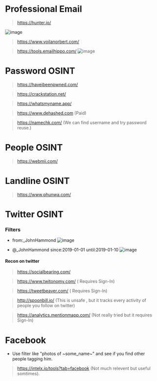 # Professional Email
> https://hunter.io/

![image](https://user-images.githubusercontent.com/60841283/134482838-f8dd2863-8586-4cb5-a1a7-5341f72a34a5.png)

> https://www.voilanorbert.com/

> https://tools.emailhippo.com/
![image](https://user-images.githubusercontent.com/60841283/134484373-aff0e8bd-a19e-40b9-8d7a-8bb13dc7e52f.png)

# Password OSINT

> https://haveibeenpwned.com/

> https://crackstation.net/

> https://whatsmyname.app/

> https://www.dehashed.com (Paid)

> https://namechk.com/ (We can find username and try password reuse.)

# People OSINT
> https://webmii.com/

# Landline OSINT
> https://www.phunwa.com/

# Twitter OSINT

### Filters

* from:_JohnHammond
![image](https://user-images.githubusercontent.com/60841283/135509601-6beb62a6-c538-4043-9401-fa953bcc7472.png)

* @_JohnHammond since:2019-01-01 until:2019-01-10
![image](https://user-images.githubusercontent.com/60841283/135509929-45231fa4-4cce-4fd7-9079-16348f6db2aa.png)

#### Recon on twitter
> https://socialbearing.com/

> https://www.twitonomy.com/ ( Requires Sign-In)

> https://tweetbeaver.com/ ( Requires Sign-In)

> http://spoonbill.io/ (This is unsafe , but it tracks every activity of people you follow on twitter)

> https://analytics.mentionmapp.com/ (Not really tried but it requires Sign-In)

# Facebook 
* Use filter like "photos of ~some_name~" and see if you find other people tagging him.
> https://intelx.io/tools?tab=facebook (Not much relevent but useful somtimes).
